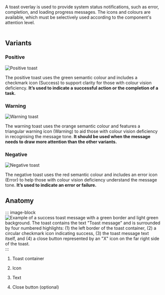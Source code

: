 <script setup>
  import data from './data.json';
  import { mapFrameworkStatuses } from '../utils.js';
</script>

<br />
<br />
A toast overlay is used to provide system status notifications, such as error, completion, and loading progress messages. The icons and colours are available, which must be selectively used according to the component's attention level.
<br />
<br />

<components-status v-bind="mapFrameworkStatuses(data.frameworks)" />

## Variants

### Positive

<div class="grid grid-cols-2 gap-24">
  <div class="py-16">
    <img src="/components/toast/toast-positive.svg" alt="Positive toast" />
  </div>  
  
  <div>

The positive toast uses the green semantic colour and includes a checkmark icon (Success) to support clarity for those with colour vision deficiency. **It’s used to indicate a successful action or the completion of a task.**

  </div>
</div>

### Warning

<div class="grid grid-cols-2 gap-24">
  <div class="py-16">
    <img src="/components/toast/toast-warning.svg" alt="Warning toast" />
  </div>  
  
  <div>

  The warning toast uses the orange semantic colour and features a triangular warning icon (Warning) to aid those with colour vision deficiency in recognising the message tone. **It should be used when the message needs to draw more attention than the other variants.**

  </div>
</div>

### Negative

<div class="grid grid-cols-2 gap-24">
  <div class="py-16">
    <img src="/components/toast/toast-negative.svg" alt="Negative toast" />
  </div>  
  
  <div>

  The negative toast uses the red semantic colour and includes an error icon (Error) to help those with colour vision deficiency understand the message tone. **It’s used to indicate an error or failure.**

  </div>
</div>

## Anatomy

::: image-block
![Example of a success toast message with a green border and light green background. The toast contains the text "Toast message" and is surrounded by four numbered highlights: (1) the left border of the toast container, (2) a circular checkmark icon indicating success, (3) the toast message text itself, and (4) a close button represented by an "X" icon on the far right side of the toast.](/components/toast/toast-anatomy.svg)
:::

1. Toast container 

2. Icon 

3. Text

4. Close button (optional)